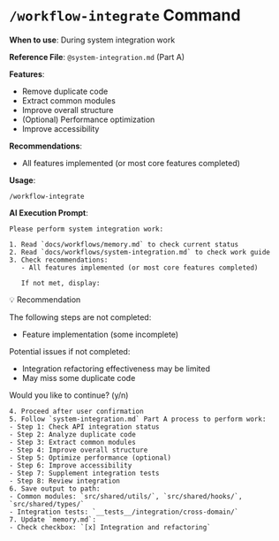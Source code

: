 # `/workflow-integrate` Command

**When to use**: During system integration work

**Reference File**: `@system-integration.md` (Part A)

**Features**:

- Remove duplicate code
- Extract common modules
- Improve overall structure
- (Optional) Performance optimization
- Improve accessibility

**Recommendations**:

- All features implemented (or most core features completed)

**Usage**:

```
/workflow-integrate
```

**AI Execution Prompt**:

```
Please perform system integration work:

1. Read `docs/workflows/memory.md` to check current status
2. Read `docs/workflows/system-integration.md` to check work guide
3. Check recommendations:
   - All features implemented (or most core features completed)

   If not met, display:
```

💡 Recommendation

The following steps are not completed:

- Feature implementation (some incomplete)

Potential issues if not completed:

- Integration refactoring effectiveness may be limited
- May miss some duplicate code

Would you like to continue? (y/n)

```
4. Proceed after user confirmation
5. Follow `system-integration.md` Part A process to perform work:
- Step 1: Check API integration status
- Step 2: Analyze duplicate code
- Step 3: Extract common modules
- Step 4: Improve overall structure
- Step 5: Optimize performance (optional)
- Step 6: Improve accessibility
- Step 7: Supplement integration tests
- Step 8: Review integration
6. Save output to path:
- Common modules: `src/shared/utils/`, `src/shared/hooks/`, `src/shared/types/`
- Integration tests: `__tests__/integration/cross-domain/`
7. Update `memory.md`:
- Check checkbox: `[x] Integration and refactoring`
```
